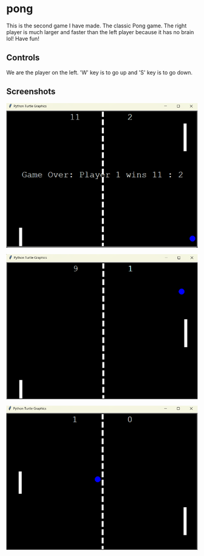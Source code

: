 # pong
This is the second game I have made. The classic Pong game. The right player is much larger and faster than the left player because it has no brain lol! Have fun!

## Controls
We are the player on the left. 'W' key is to go up and 'S' key is to go down.

## Screenshots
![Game_Over_Screen](https://raw.githubusercontent.com/Kasperk-sudo/pong/refs/heads/main/Screenshot%202024-11-11%20221047.png)

![Play_Screen](https://raw.githubusercontent.com/Kasperk-sudo/pong/refs/heads/main/Screenshot%202024-11-11%20221034.png)

![Play_Screen](https://raw.githubusercontent.com/Kasperk-sudo/pong/refs/heads/main/Screenshot%202024-11-11%20221102.png)
